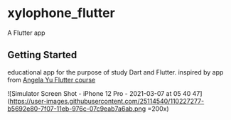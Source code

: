 # xylophone_flutter

A Flutter app

## Getting Started

educational app for the purpose of study Dart and Flutter.
inspired by app from [Angela Yu Flutter course](https://github.com/londonappbrewery/Flutter-Course-Resources)

![Simulator Screen Shot - iPhone 12 Pro - 2021-03-07 at 05 40 47](https://user-images.githubusercontent.com/25114540/110227277-b5692e80-7f07-11eb-976c-07c9eab7a6ab.png =200x)
